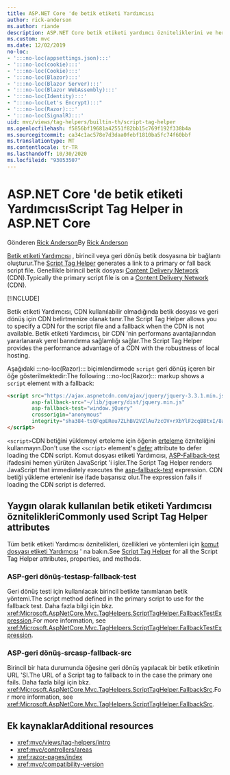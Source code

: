 ```yaml
---
title: ASP.NET Core 'de betik etiketi Yardımcısı
author: rick-anderson
ms.author: riande
description: ASP.NET Core betik etiketi yardımcı özniteliklerini ve her bir özniteliğin, HTML komut dosyası etiketinin genişletme davranışında oynadığı rolü bulur.
ms.custom: mvc
ms.date: 12/02/2019
no-loc:
- ':::no-loc(appsettings.json):::'
- ':::no-loc(cookie):::'
- ':::no-loc(Cookie):::'
- ':::no-loc(Blazor):::'
- ':::no-loc(Blazor Server):::'
- ':::no-loc(Blazor WebAssembly):::'
- ':::no-loc(Identity):::'
- ":::no-loc(Let's Encrypt):::"
- ':::no-loc(Razor):::'
- ':::no-loc(SignalR):::'
uid: mvc/views/tag-helpers/builtin-th/script-tag-helper
ms.openlocfilehash: f5856bf19681a42551f82bb15c769f192f338b4a
ms.sourcegitcommit: ca34c1ac578e7d3daa0febf1810ba5fc74f60bbf
ms.translationtype: MT
ms.contentlocale: tr-TR
ms.lasthandoff: 10/30/2020
ms.locfileid: "93053507"
---
```

# <a name="script-tag-helper-in-aspnet-core"></a><span data-ttu-id="ec2fb-103">ASP.NET Core 'de betik etiketi Yardımcısı</span><span class="sxs-lookup"><span data-stu-id="ec2fb-103">Script Tag Helper in ASP.NET Core</span></span>

<span data-ttu-id="ec2fb-104">Gönderen [Rick Anderson](https://twitter.com/RickAndMSFT)</span><span class="sxs-lookup"><span data-stu-id="ec2fb-104">By [Rick Anderson](https://twitter.com/RickAndMSFT)</span></span>

<span data-ttu-id="ec2fb-105">[Betik etiketi Yardımcısı](xref:Microsoft.AspNetCore.Mvc.TagHelpers.ScriptTagHelper) , birincil veya geri dönüş betik dosyasına bir bağlantı oluşturur.</span><span class="sxs-lookup"><span data-stu-id="ec2fb-105">The [Script Tag Helper](xref:Microsoft.AspNetCore.Mvc.TagHelpers.ScriptTagHelper) generates a link to a primary or fall back script file.</span></span> <span data-ttu-id="ec2fb-106">Genellikle birincil betik dosyası [Content Delivery Network](/office365/enterprise/content-delivery-networks#what-exactly-is-a-cdn) (CDN).</span><span class="sxs-lookup"><span data-stu-id="ec2fb-106">Typically the primary script file is on a [Content Delivery Network](/office365/enterprise/content-delivery-networks#what-exactly-is-a-cdn) (CDN).</span></span>

[!INCLUDE[](~/includes/cdn.md)]

<span data-ttu-id="ec2fb-107">Betik etiketi Yardımcısı, CDN kullanılabilir olmadığında betik dosyası ve geri dönüş için CDN belirtmenize olanak tanır.</span><span class="sxs-lookup"><span data-stu-id="ec2fb-107">The Script Tag Helper allows you to specify a CDN for the script file and a fallback when the CDN is not available.</span></span> <span data-ttu-id="ec2fb-108">Betik etiketi Yardımcısı, bir CDN 'nin performans avantajlarından yararlanarak yerel barındırma sağlamlığı sağlar.</span><span class="sxs-lookup"><span data-stu-id="ec2fb-108">The Script Tag Helper provides the performance advantage of a CDN with the robustness of local hosting.</span></span>

<span data-ttu-id="ec2fb-109">Aşağıdaki :::no-loc(Razor)::: biçimlendirmede `script` geri dönüş içeren bir öğe gösterilmektedir:</span><span class="sxs-lookup"><span data-stu-id="ec2fb-109">The following :::no-loc(Razor)::: markup shows a `script` element with a fallback:</span></span>

```html
<script src="https://ajax.aspnetcdn.com/ajax/jquery/jquery-3.3.1.min.js"
        asp-fallback-src="~/lib/jquery/dist/jquery.min.js"
        asp-fallback-test="window.jQuery"
        crossorigin="anonymous"
        integrity="sha384-tsQFqpEReu7ZLhBV2VZlAu7zcOV+rXbYlF2cqB8txI/8aZajjp4Bqd+V6D5IgvKT">
</script>
```

<span data-ttu-id="ec2fb-110">`<script>`CDN betiğini yüklemeyi erteleme için öğenin [erteleme](https://developer.mozilla.org/docs/Web/HTML/Element/script) özniteliğini kullanmayın.</span><span class="sxs-lookup"><span data-stu-id="ec2fb-110">Don't use the `<script>` element's [defer](https://developer.mozilla.org/docs/Web/HTML/Element/script) attribute to defer loading the CDN script.</span></span> <span data-ttu-id="ec2fb-111">Komut dosyası etiketi Yardımcısı, [ASP-Fallback-test](#asp-fallback-test) ifadesini hemen yürüten JavaScript 'i işler.</span><span class="sxs-lookup"><span data-stu-id="ec2fb-111">The Script Tag Helper renders JavaScript that immediately executes the [asp-fallback-test](#asp-fallback-test) expression.</span></span> <span data-ttu-id="ec2fb-112">CDN betiği yükleme ertelenir ise ifade başarısız olur.</span><span class="sxs-lookup"><span data-stu-id="ec2fb-112">The expression fails if loading the CDN script is deferred.</span></span>

## <a name="commonly-used-script-tag-helper-attributes"></a><span data-ttu-id="ec2fb-113">Yaygın olarak kullanılan betik etiketi Yardımcısı öznitelikleri</span><span class="sxs-lookup"><span data-stu-id="ec2fb-113">Commonly used Script Tag Helper attributes</span></span>

<span data-ttu-id="ec2fb-114">Tüm betik etiketi Yardımcısı öznitelikleri, özellikleri ve yöntemleri için [komut dosyası etiketi Yardımcısı](xref:Microsoft.AspNetCore.Mvc.TagHelpers.ScriptTagHelper) ' na bakın.</span><span class="sxs-lookup"><span data-stu-id="ec2fb-114">See [Script Tag Helper](xref:Microsoft.AspNetCore.Mvc.TagHelpers.ScriptTagHelper) for all the Script Tag Helper attributes, properties, and methods.</span></span>

### <a name="asp-fallback-test"></a><span data-ttu-id="ec2fb-115">ASP-geri dönüş-test</span><span class="sxs-lookup"><span data-stu-id="ec2fb-115">asp-fallback-test</span></span>

<span data-ttu-id="ec2fb-116">Geri dönüş testi için kullanılacak birincil betikte tanımlanan betik yöntemi.</span><span class="sxs-lookup"><span data-stu-id="ec2fb-116">The script method defined in the primary script to use for the fallback test.</span></span> <span data-ttu-id="ec2fb-117">Daha fazla bilgi için bkz. <xref:Microsoft.AspNetCore.Mvc.TagHelpers.ScriptTagHelper.FallbackTestExpression>.</span><span class="sxs-lookup"><span data-stu-id="ec2fb-117">For more information, see <xref:Microsoft.AspNetCore.Mvc.TagHelpers.ScriptTagHelper.FallbackTestExpression>.</span></span>

### <a name="asp-fallback-src"></a><span data-ttu-id="ec2fb-118">ASP-geri dönüş-src</span><span class="sxs-lookup"><span data-stu-id="ec2fb-118">asp-fallback-src</span></span>

<span data-ttu-id="ec2fb-119">Birincil bir hata durumunda öğesine geri dönüş yapılacak bir betik etiketinin URL 'SI.</span><span class="sxs-lookup"><span data-stu-id="ec2fb-119">The URL of a Script tag to fallback to in the case the primary one fails.</span></span> <span data-ttu-id="ec2fb-120">Daha fazla bilgi için bkz. <xref:Microsoft.AspNetCore.Mvc.TagHelpers.ScriptTagHelper.FallbackSrc>.</span><span class="sxs-lookup"><span data-stu-id="ec2fb-120">For more information, see <xref:Microsoft.AspNetCore.Mvc.TagHelpers.ScriptTagHelper.FallbackSrc>.</span></span>

## <a name="additional-resources"></a><span data-ttu-id="ec2fb-121">Ek kaynaklar</span><span class="sxs-lookup"><span data-stu-id="ec2fb-121">Additional resources</span></span>

* <xref:mvc/views/tag-helpers/intro>
* <xref:mvc/controllers/areas>
* <xref:razor-pages/index>
* <xref:mvc/compatibility-version>
